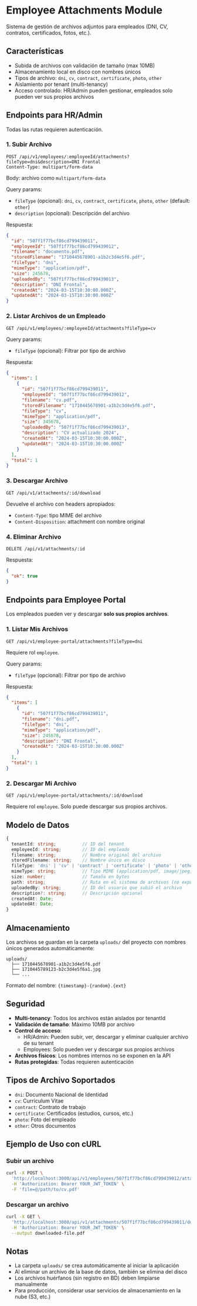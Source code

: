 # Employee Attachments Module

Sistema de gestión de archivos adjuntos para empleados (DNI, CV, contratos, certificados, fotos, etc.).

## Características

- Subida de archivos con validación de tamaño (max 10MB)
- Almacenamiento local en disco con nombres únicos
- Tipos de archivo: `dni`, `cv`, `contract`, `certificate`, `photo`, `other`
- Aislamiento por tenant (multi-tenancy)
- Acceso controlado: HR/Admin pueden gestionar, empleados solo pueden ver sus propios archivos

## Endpoints para HR/Admin

Todas las rutas requieren autenticación.

### 1. Subir Archivo

```
POST /api/v1/employees/:employeeId/attachments?fileType=dni&description=DNI Frontal
Content-Type: multipart/form-data
```

Body: archivo como `multipart/form-data`

Query params:
- `fileType` (opcional): `dni`, `cv`, `contract`, `certificate`, `photo`, `other` (default: `other`)
- `description` (opcional): Descripción del archivo

Respuesta:
```json
{
  "id": "507f1f77bcf86cd799439011",
  "employeeId": "507f1f77bcf86cd799439012",
  "filename": "documento.pdf",
  "storedFilename": "1710445678901-a1b2c3d4e5f6.pdf",
  "fileType": "dni",
  "mimeType": "application/pdf",
  "size": 245678,
  "uploadedBy": "507f1f77bcf86cd799439013",
  "description": "DNI Frontal",
  "createdAt": "2024-03-15T10:30:00.000Z",
  "updatedAt": "2024-03-15T10:30:00.000Z"
}
```

### 2. Listar Archivos de un Empleado

```
GET /api/v1/employees/:employeeId/attachments?fileType=cv
```

Query params:
- `fileType` (opcional): Filtrar por tipo de archivo

Respuesta:
```json
{
  "items": [
    {
      "id": "507f1f77bcf86cd799439011",
      "employeeId": "507f1f77bcf86cd799439012",
      "filename": "cv.pdf",
      "storedFilename": "1710445678901-a1b2c3d4e5f6.pdf",
      "fileType": "cv",
      "mimeType": "application/pdf",
      "size": 345678,
      "uploadedBy": "507f1f77bcf86cd799439013",
      "description": "CV actualizado 2024",
      "createdAt": "2024-03-15T10:30:00.000Z",
      "updatedAt": "2024-03-15T10:30:00.000Z"
    }
  ],
  "total": 1
}
```

### 3. Descargar Archivo

```
GET /api/v1/attachments/:id/download
```

Devuelve el archivo con headers apropiados:
- `Content-Type`: tipo MIME del archivo
- `Content-Disposition`: attachment con nombre original

### 4. Eliminar Archivo

```
DELETE /api/v1/attachments/:id
```

Respuesta:
```json
{
  "ok": true
}
```

## Endpoints para Employee Portal

Los empleados pueden ver y descargar **solo sus propios archivos**.

### 1. Listar Mis Archivos

```
GET /api/v1/employee-portal/attachments?fileType=dni
```

Requiere rol `employee`.

Query params:
- `fileType` (opcional): Filtrar por tipo de archivo

Respuesta:
```json
{
  "items": [
    {
      "id": "507f1f77bcf86cd799439011",
      "filename": "dni.pdf",
      "fileType": "dni",
      "mimeType": "application/pdf",
      "size": 245678,
      "description": "DNI Frontal",
      "createdAt": "2024-03-15T10:30:00.000Z"
    }
  ],
  "total": 1
}
```

### 2. Descargar Mi Archivo

```
GET /api/v1/employee-portal/attachments/:id/download
```

Requiere rol `employee`. Solo puede descargar sus propios archivos.

## Modelo de Datos

```typescript
{
  tenantId: string;          // ID del tenant
  employeeId: string;        // ID del empleado
  filename: string;          // Nombre original del archivo
  storedFilename: string;    // Nombre único en disco
  fileType: 'dni' | 'cv' | 'contract' | 'certificate' | 'photo' | 'other';
  mimeType: string;          // Tipo MIME (application/pdf, image/jpeg, etc.)
  size: number;              // Tamaño en bytes
  path: string;              // Ruta en el sistema de archivos (no expuesta en API)
  uploadedBy: string;        // ID del usuario que subió el archivo
  description?: string;      // Descripción opcional
  createdAt: Date;
  updatedAt: Date;
}
```

## Almacenamiento

Los archivos se guardan en la carpeta `uploads/` del proyecto con nombres únicos generados automáticamente:

```
uploads/
  ├── 1710445678901-a1b2c3d4e5f6.pdf
  ├── 1710445789123-b2c3d4e5f6a1.jpg
  └── ...
```

Formato del nombre: `{timestamp}-{random}.{ext}`

## Seguridad

- **Multi-tenancy**: Todos los archivos están aislados por tenantId
- **Validación de tamaño**: Máximo 10MB por archivo
- **Control de acceso**:
  - HR/Admin: Pueden subir, ver, descargar y eliminar cualquier archivo de su tenant
  - Employees: Solo pueden ver y descargar sus propios archivos
- **Archivos físicos**: Los nombres internos no se exponen en la API
- **Rutas protegidas**: Todas requieren autenticación

## Tipos de Archivo Soportados

- `dni`: Documento Nacional de Identidad
- `cv`: Curriculum Vitae
- `contract`: Contrato de trabajo
- `certificate`: Certificados (estudios, cursos, etc.)
- `photo`: Foto del empleado
- `other`: Otros documentos

## Ejemplo de Uso con cURL

### Subir un archivo

```bash
curl -X POST \
  'http://localhost:3000/api/v1/employees/507f1f77bcf86cd799439012/attachments?fileType=cv&description=CV%202024' \
  -H 'Authorization: Bearer YOUR_JWT_TOKEN' \
  -F 'file=@/path/to/cv.pdf'
```

### Descargar un archivo

```bash
curl -X GET \
  'http://localhost:3000/api/v1/attachments/507f1f77bcf86cd799439011/download' \
  -H 'Authorization: Bearer YOUR_JWT_TOKEN' \
  --output downloaded-file.pdf
```

## Notas

- La carpeta `uploads/` se crea automáticamente al iniciar la aplicación
- Al eliminar un archivo de la base de datos, también se elimina del disco
- Los archivos huérfanos (sin registro en BD) deben limpiarse manualmente
- Para producción, considerar usar servicios de almacenamiento en la nube (S3, etc.)
